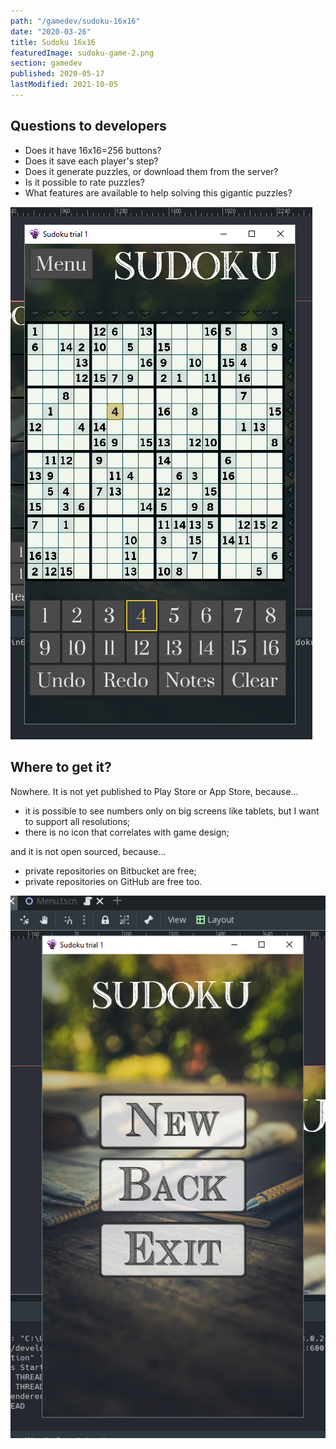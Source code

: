 ```yaml
---
path: "/gamedev/sudoku-16x16"
date: "2020-03-26"
title: Sudoku 16x16
featuredImage: sudoku-game-2.png
section: gamedev
published: 2020-05-17
lastModified: 2021-10-05
---
```


## Questions to developers

- Does it have 16x16=256 buttons?
- Does it save each player's step?
- Does it generate puzzles, or download them from the server?
- Is it possible to rate puzzles?
- What features are available to help solving this gigantic puzzles?

![Game screen](./sudoku-game-2.png)

## Where to get it?

Nowhere. It is not yet published to Play Store or App Store, because...

- it is possible to see numbers only on big screens like tablets, but I want to support all resolutions;
- there is no icon that correlates with game design;

and it is not open sourced, because...

- private repositories on Bitbucket are free;
- private repositories on GitHub are free too.

![Menu screen](./sudoku-menu-1.png)

